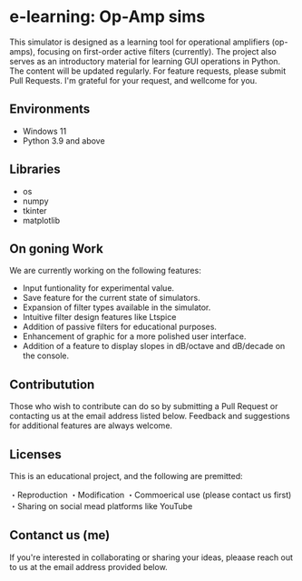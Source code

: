 # e-learning: Op-Amp sims

 This simulator is designed as a learning tool for operational amplifiers (op-amps), 
focusing on first-order active filters (currently). 
 The project also serves as an introductory material for learning GUI operations in Python.
 The content will be updated regularly.
 For feature requests, please submit Pull Requests.
 I'm grateful for your request, and wellcome for you.

## Environments  

- Windows 11  
- Python 3.9 and above

## Libraries

- os  
- numpy  
- tkinter  
- matplotlib  

## On goning Work

We are currently working on the following features:

- Input funtionality for experimental value.
- Save feature for the current state of simulators.
- Expansion of filter types available in the simulator.
- Intuitive filter design features like Ltspice
- Addition of passive filters for educational purposes.
- Enhancement of graphic for a more polished user interface.
- Addition of a feature to display slopes in dB/octave and dB/decade on the console.


## Contributution

Those who wish to contribute can do so by submitting a Pull Request or contacting us at the email address listed below. 
Feedback and suggestions for additional features are always welcome.

## Licenses

This is an educational project, and the following are premitted:

・Reproduction
・Modification
・Commoerical use (please contact us first)
・Sharing on social mead platforms like YouTube

## Contanct us (me)

If you're interested in collaborating or sharing your ideas,
pleaase reach out to us at the email address provided below.

